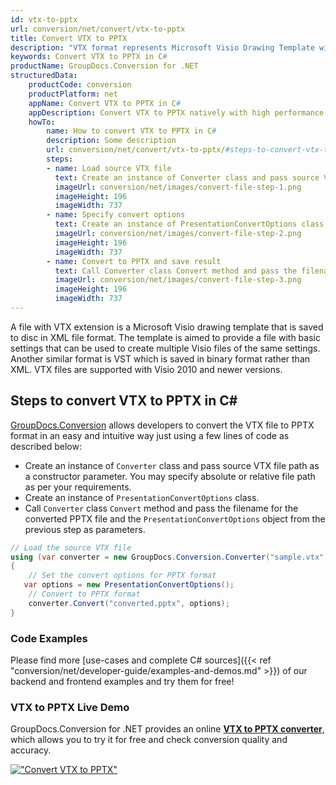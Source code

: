 ```yaml
---
id: vtx-to-pptx
url: conversion/net/convert/vtx-to-pptx
title: Convert VTX to PPTX
description: "VTX format represents Microsoft Visio Drawing Template with .vtx extension. Learn how to convert VTX to PPTX file programmatically in C# language using GroupDocs.Conversion for .NET library."
keywords: Convert VTX to PPTX in C#
productName: GroupDocs.Conversion for .NET
structuredData:
    productCode: conversion
    productPlatform: net
    appName: Convert VTX to PPTX in C#
    appDescription: Convert VTX to PPTX natively with high performance using C# language and server side GroupDocs.Conversion for .NET APIs, without the use of any software like Microsoft or Open Office.
    howTo:
        name: How to convert VTX to PPTX in C# 
        description: Some description
        url: conversion/net/convert/vtx-to-pptx/#steps-to-convert-vtx-to-pptx-in-c
        steps:
        - name: Load source VTX file 
          text: Create an instance of Converter class and pass source VTX file path as a constructor parameter. You may specify absolute or relative file path as per your requirements. 
          imageUrl: conversion/net/images/convert-file-step-1.png
          imageHeight: 196
          imageWidth: 737
        - name: Specify convert options 
          text: Create an instance of PresentationConvertOptions class.
          imageUrl: conversion/net/images/convert-file-step-2.png
          imageHeight: 196
          imageWidth: 737
        - name: Convert to PPTX and save result 
          text: Call Converter class Convert method and pass the filename for the converted HTML file and the PresentationConvertOptions object from the previous step as parameters.
          imageUrl: conversion/net/images/convert-file-step-3.png
          imageHeight: 196
          imageWidth: 737
---
```


A file with VTX extension is a Microsoft Visio drawing template that is saved to disc in XML file format. The template is aimed to provide a file with basic settings that can be used to create multiple Visio files of the same settings. Another similar format is VST which is saved in binary format rather than XML. VTX files are supported with Visio 2010 and newer versions.

## Steps to convert VTX to PPTX in C#

[GroupDocs.Conversion](https://products.groupdocs.com/conversion/net) allows developers to convert the VTX file to PPTX format in an easy and intuitive way just using a few lines of code as described below:

* Create an instance of `Converter` class and pass source VTX file path as a constructor parameter. You may specify absolute or relative file path as per your requirements. 
* Create an instance of `PresentationConvertOptions` class.
* Call `Converter` class `Convert` method and pass the filename for the converted PPTX file and the `PresentationConvertOptions` object from the previous step as parameters.

```csharp
// Load the source VTX file
using (var converter = new GroupDocs.Conversion.Converter("sample.vtx"))
{
    // Set the convert options for PPTX format
   var options = new PresentationConvertOptions();
    // Convert to PPTX format
    converter.Convert("converted.pptx", options);
}
```

### Code Examples

Please find more [use-cases and complete C# sources]({{< ref "conversion/net/developer-guide/examples-and-demos.md" >}}) of our backend and frontend examples and try them for free!

### VTX to PPTX Live Demo

GroupDocs.Conversion for .NET provides an online [**VTX to PPTX converter**](https://products.groupdocs.app/conversion/vtx-to-pptx), which allows you to try it for free and check conversion quality and accuracy.

[!["Convert VTX to PPTX"](conversion/net/images/convert-to-pptx/convert-vtx-to-pptx.png)](https://products.groupdocs.app/conversion/vtx-to-pptx)